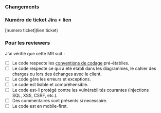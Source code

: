 ### Changements


### Numéro de ticket Jira + lien

[numero ticket](lien ticket)

### Pour les reviewers

J'ai vérifié que cette MR suit :

-  [ ] Le code respecte les [conventions de codage](https://blairy.atlassian.net/wiki/spaces/ImmoIA/pages/8061048/Conventions) pré-établies.
-  [ ] Le code respecte ce qui a été etabli dans les diagrammes, le cahier des charges ou lors des échanges avec le client.
-  [ ] Le code gère les erreurs et exceptions.
-  [ ] Le code est lisible et compréhensible.
-  [ ] Le code est-il protégé contre les vulnérabilités courantes (injections SQL, XSS, CSRF, etc.).
-  [ ] Des commentaires sont présents si necessaire.
-  [ ] Le code est en mobile-first.
